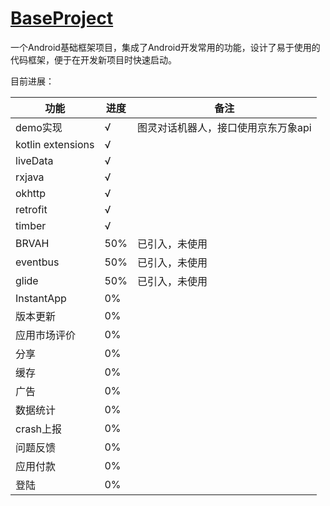 # [BaseProject](https://github.com/xingchenxuanfeng/BaseProject)

一个Android基础框架项目，集成了Android开发常用的功能，设计了易于使用的代码框架，便于在开发新项目时快速启动。

目前进展：

功能     |进度        |备注
---------|-----------|-------------
demo实现 |√|图灵对话机器人，接口使用京东万象api
kotlin extensions |√|
liveData |√
rxjava |√
okhttp |√
retrofit |√
timber |√
BRVAH |50% |已引入，未使用
eventbus |50% |已引入，未使用
glide |50% |已引入，未使用
InstantApp |0% |
版本更新 |0% |
应用市场评价 |0% |
分享 |0% |
缓存 |0% |
广告 |0% |
数据统计 |0% |
crash上报 |0% |
问题反馈 |0% |
应用付款 |0% |
登陆 |0% |
